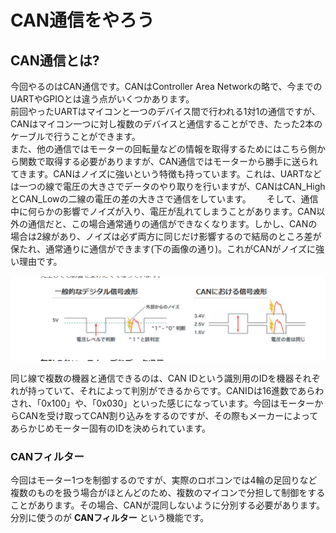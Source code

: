 # CAN通信をやろう
## CAN通信とは?
今回やるのはCAN通信です。CANはController Area Networkの略で、今までのUARTやGPIOとは違う点がいくつかあります。  
前回やったUARTはマイコンと一つのデバイス間で行われる1対1の通信ですが、CANはマイコン一つに対し複数のデバイスと通信することができ、たった2本のケーブルで行うことができます。  
また、他の通信ではモーターの回転量などの情報を取得するためにはこちら側から関数で取得する必要がありますが、CAN通信ではモーターから勝手に送られてきます。CANはノイズに強いという特徴も持っています。これは、UARTなどは一つの線で電圧の大きさでデータのやり取りを行いますが、CANはCAN_HighとCAN_Lowの二線の電圧の差の大きさで通信をしています。　　
そして、通信中に何らかの影響でノイズが入り、電圧が乱れてしまうことがあります。CAN以外の通信だと、この場合通常通りの通信ができなくなります。しかし、CANの場合は2線があり、ノイズは必ず両方に同じだけ影響するので結局のところ差が保たれ、通常通りに通信ができます(下の画像の通り)。これがCANがノイズに強い理由です。  

![alt text](image-51.png)

同じ線で複数の機器と通信できるのは、CAN IDという識別用のIDを機器それぞれが持っていて、それによって判別ができるからです。CANIDは16進数であらわされ、「0x100」や、「0x030」といった感じになっています。今回はモーターからCANを受け取ってCAN割り込みをするのですが、その際もメーカーによってあらかじめモーター固有のIDを決められています。  
### CANフィルター
今回はモーター1つを制御するのですが、実際のロボコンでは4輪の足回りなど複数のものを扱う場合がほとんどのため、複数のマイコンで分担して制御をすることがあります。その場合、CANが混同しないように分別する必要があります。分別に使うのが **CANフィルター** という機能です。